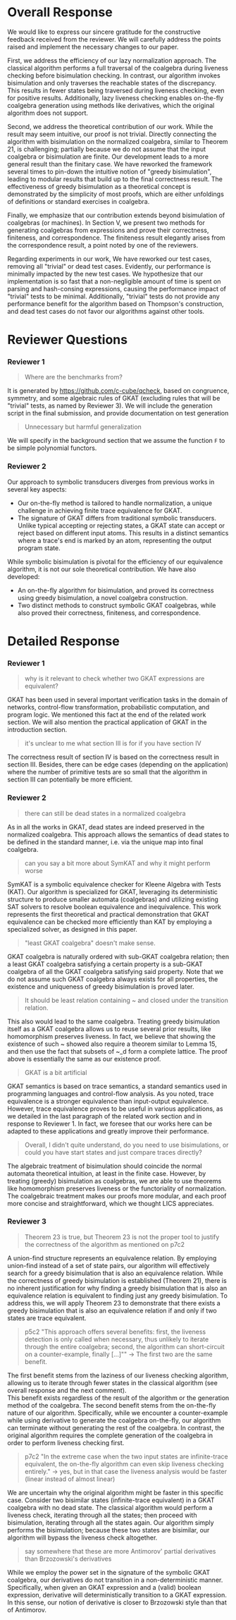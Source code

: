 # Overall Response

We would like to express our sincere gratitude for the constructive feedback received from the reviewer. 
We will carefully address the points raised and implement the necessary changes to our paper.

First, we address the efficiency of our lazy normalization approach. 
The classical algorithm performs a full traversal of the coalgebra during liveness checking before bisimulation checking. 
In contrast, our algorithm invokes bisimulation and only traverses the reachable states of the discrepancy. 
This results in fewer states being traversed during liveness checking, even for positive results. 
Additionally, lazy liveness checking enables on-the-fly coalgebra generation using methods like derivatives, which the original algorithm does not support.

Second, we address the theoretical contribution of our work. 
While the result may seem intuitive, our proof is not trivial. 
Directly connecting the algorithm with bisimulation on the normalized coalgebra, similar to Theorem 21, is challenging; partially because we do not assume that the input coalgebra or bisimulation are finite.
Our development leads to a more general result than the finitary case. 
We have reworked the framework several times to pin-down the intuitive notion of "greedy bisimulation", leading to modular results that build up to the final correctness result. 
The effectiveness of greedy bisimulation as a theoretical concept is demonstrated by the simplicity of most proofs, which are either unfoldings of definitions or standard exercises in coalgebra.

Finally, we emphasize that our contribution extends beyond bisimulation of coalgebras (or machines).
In Section V, we present two methods for generating coalgebras from expressions and prove their correctness, finiteness, and correspondence. 
The finiteness result elegantly arises from the correspondence result, a point noted by one of the reviewers.

Regarding experiments in our work, We have reworked our test cases, removing all "trivial" or dead test cases. 
Evidently, our performance is minimally impacted by the new test cases. 
We hypothesize that our implementation is so fast that a non-negligible amount of time is spent on parsing and hash-consing expressions, causing the performance impact of "trivial" tests to be minimal. 
Additionally, "trivial" tests do not provide any performance benefit for the algorithm based on Thompson's construction, and dead test cases do not favor our algorithms against other tools.

# Reviewer Questions

### Reviewer 1

> Where are the benchmarks from?

It is generated by https://github.com/c-cube/qcheck, based on congruence, symmetry, and some algebraic rules of GKAT (excluding rules that will be "trivial" tests, as named by Reviewer 3).
We will include the generation script in the final submission, and provide documentation on test generation

> Unnecessary but harmful generalization

We will specify in the background section that we assume the function `F` to be simple polynomial functors.

### Reviewer 2

Our approach to symbolic transducers diverges from previous works in several key aspects:
- Our on-the-fly method is tailored to handle normalization, a unique challenge in achieving finite trace equivalence for GKAT. 
- The signature of GKAT differs from traditional symbolic transducers. Unlike typical accepting or rejecting states, a GKAT state can accept or reject based on different input atoms. This results in a distinct semantics where a trace's end is marked by an atom, representing the output program state.

While symbolic bisimulation is pivotal for the efficiency of our equivalence algorithm, it is not our sole theoretical contribution. 
We have also developed:
- An on-the-fly algorithm for bisimulation, and proved its correctness using greedy bisimulation, a novel coalgebra construction.
- Two distinct methods to construct symbolic GKAT coalgebras, while also proved their correctness, finiteness, and correspondence. 

# Detailed Response

### Reviewer 1

> why is it relevant to check whether two GKAT expressions are equivalent?

GKAT has been used in several important verification tasks in the domain of networks, control-flow transformation, probabilistic computation, and program logic.
We mentioned this fact at the end of the related work section. 
We will also mention the practical application of GKAT in the introduction section.

> it's unclear to me what section III is for if you have section IV

The correctness result of section IV is based on the correctness result in section III. 
Besides, there can be edge cases (depending on the application) where the number of primitive tests are so small that the algorithm in section III can potentially be more efficient. 

### Reviewer 2

> there can still be dead states in a normalized coalgebra

As in all the works in GKAT, dead states are indeed preserved in the normalized coalgebra.
This approach allows the semantics of dead states to be defined in the standard manner, i.e. via the unique map into final coalgebra.

> can you say a bit more about SymKAT and why it might perform worse

SymKAT is a symbolic equivalence checker for Kleene Algebra with Tests (KAT). 
Our algorithm is specialized for GKAT, leveraging its deterministic structure to produce smaller automata (coalgebras) and utilizing existing SAT solvers to resolve boolean equivalence and inequivalence. 
This work represents the first theoretical and practical demonstration that GKAT equivalence can be checked more efficiently than KAT by employing a specialized solver, as designed in this paper.

> "least GKAT coalgebra" doesn't make sense. 

GKAT coalgebra is naturally ordered with sub-GKAT coalgebra relation; then a least GKAT coalgebra satisfying a certain property is a sub-GKAT coalgebra of all the GKAT coalgebra satisfying said property.
Note that we do not assume such GKAT coalgebra always exists for all properties, the existence and uniqueness of greedy bisimulation is proved later. 

> It should be least relation containing ~ and closed under the transition relation. 

This also would lead to the same coalgebra. 
Treating greedy bisimulation itself as a GKAT coalgebra allows us to reuse several prior results, like homomorphism preserves liveness.
In fact, we believe that showing the existence of such ~ showed also require a theorem similar to Lemma 15, and then use the fact that subsets of ~_d form a complete lattice.
The proof above is essentially the same as our existence proof.


> GKAT is a bit artificial

GKAT semantics is based on trace semantics, a standard semantics used in programming languages and control-flow analysis. 
As you noted, trace equivalence is a stronger equivalence than input-output equivalence. 
However, trace equivalence proves to be useful in various applications, as we detailed in the last paragraph of the related work section and in response to Reviewer 1.
In fact, we foresee that our works here can be adapted to these applications and greatly improve their performance.

> Overall, I didn't quite understand, do you need to use bisimulations, or could you have start states and just compare traces directly? 

The algebraic treatment of bisimulation should coincide the normal automata theoretical intuition, at least in the finite case.
However, by treating (greedy) bisimulation as coalgebras, we are able to use theorems like homomorphism preserves liveness or the functoriality of normalization.
The coalgebraic treatment makes our proofs more modular, and each proof more concise and straightforward, which we thought LICS appreciates. 

### Reviewer 3

> Theorem 23 is true, but Theorem 23 is not the proper tool to justify the correctness of the algorithm as mentioned on p7c2

A union-find structure represents an equivalence relation. 
By employing union-find instead of a set of state pairs, our algorithm will effectively search for a greedy bisimulation that is also an equivalence relation. 
While the correctness of greedy bisimulation is established (Theorem 21), there is no inherent justification for why finding a greedy bisimulation that is also an equivalence relation is equivalent to finding just any greedy bisimulation. 
To address this, we will apply Theorem 23 to demonstrate that there exists a greedy bisimulation that is also an equivalence relation if and only if two states are trace equivalent.

> p5c2 "This approach offers several benefits: first, the liveness detection is only called when necessary, thus unlikely to iterate through the entire coalgebra; second, the algorithm can short-circuit on a counter-example, finally [...]""
> -> The first two are the same benefit.

The first benefit stems from the laziness of our liveness checking algorithm, allowing us to iterate through fewer states in the classical algorithm (see overall response and the next comment).  
This benefit exists regardless of the result of the algorithm or the generation method of the coalgebra. 
The second benefit stems from the on-the-fly nature of our algorithm.
Specifically, while we encounter a counter-example while using derivative to generate the coalgebra on-the-fly, our algorithm can terminate without generating the rest of the coalgebra.
In contrast, the original algorithm requires the complete generation of the coalgebra in order to perform liveness checking first.

> p7c2 "In the extreme case when the two input states are infinite-trace equivalent, the on-the-fly algorithm can even skip liveness checking entirely." 
> -> yes, but in that case the liveness analysis would be faster (linear instead of almost linear)

We are uncertain why the original algorithm might be faster in this specific case. 
Consider two bisimilar states (infinite-trace equivalent) in a GKAT coalgebra with no dead state. 
The classical algorithm would perform a liveness check, iterating through all the states; then proceed with bisimulation, iterating through all the states again. 
Our algorithm simply performs the bisimulation; because these two states are bisimilar, our algorithm will bypass the liveness check altogether.


> say somewhere that these are more Antimorov' partial derivatives than Brzozowski's derivatives

While we employ the power set in the signature of the symbolic GKAT coalgebra, our derivatives do not transition in a non-deterministic manner. 
Specifically, when given an GKAT expression and a (valid) boolean expression, derivative will deterministically transition to a GKAT expression.
In this sense, our notion of derivative is closer to Brzozowski style than that of Antimorov.
